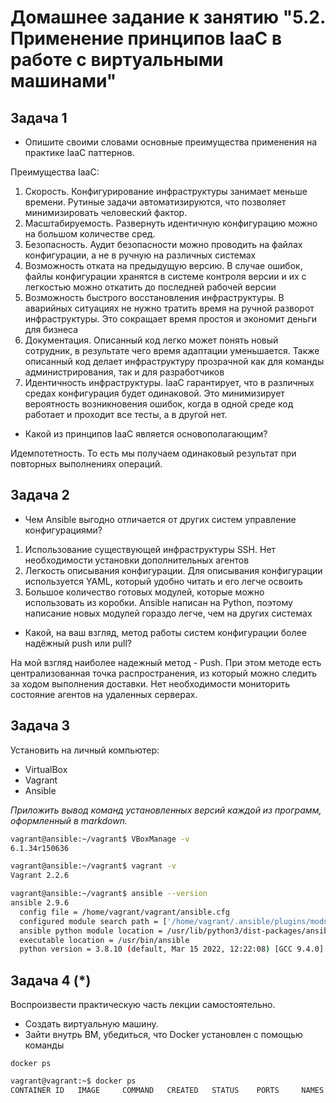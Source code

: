 
# Домашнее задание к занятию "5.2. Применение принципов IaaC в работе с виртуальными машинами"

## Задача 1

- Опишите своими словами основные преимущества применения на практике IaaC паттернов.

Преимущества IaaC:
1) Скорость. Конфигурирование инфраструктуры занимает меньше времени. Рутиные задачи автоматизируются, что позволяет минимизировать человеский фактор.
2) Масштабируемость. Развернуть идентичную конфигурацию можно на большом количестве сред.
3) Безопасность. Аудит безопасности можно проводить на файлах конфигурации, а не в ручную на различных системах
4) Возможность отката на предыдущую версию. В случае ошибок, файлы конфигурации хранятся в системе контроля версии и их с легкостью можно откатить до последней рабочей версии
5) Возможность быстрого восстановления инфраструктуры. В аварийных ситуациях не нужно тратить время на ручной разворот инфраструктуры. Это сокращает время простоя и экономит деньги для бизнеса
6) Документация. Описанный код легко может понять новый сотрудник, в результате чего время адаптации уменьшается. Также описанный код делает инфраструктуру прозрачной как для команды администрирования, так и для разработчиков
7) Идентичность инфраструктуры. IaaC гарантирует, что в различных средах конфигурация будет одинаковой. Это минимизирует вероятность возникновения ошибок, когда в одной среде код работает и проходит все тесты, а в другой нет.

- Какой из принципов IaaC является основополагающим?

Идемпотетность. То есть мы получаем одинаковый результат при повторных выполнениях операций.

## Задача 2

- Чем Ansible выгодно отличается от других систем управление конфигурациями?

1) Использование существующей инфраструктуры SSH. Нет необходимости установки дополнительных агентов
2) Легкость описывания конфигурации. Для описывания конфигурации используется YAML, который удобно читать и его легче освоить
3) Большое количество готовых модулей, которые можно использовать из коробки. Ansible написан на Python, поэтому написание новых модулей гораздо легче, чем на других системах

- Какой, на ваш взгляд, метод работы систем конфигурации более надёжный push или pull?

На мой взгляд наиболее надежный метод - Push. При этом методе есть централизованная точка распространения, из который можно следить за ходом выполнения доставки. Нет необходимости мониторить состояние агентов на удаленных серверах.
## Задача 3

Установить на личный компьютер:

- VirtualBox
- Vagrant
- Ansible

*Приложить вывод команд установленных версий каждой из программ, оформленный в markdown.*

```bash
vagrant@ansible:~/vagrant$ VBoxManage -v
6.1.34r150636
```
```bash
vagrant@ansible:~/vagrant$ vagrant -v
Vagrant 2.2.6
```
```bash
vagrant@ansible:~/vagrant$ ansible --version
ansible 2.9.6
  config file = /home/vagrant/vagrant/ansible.cfg
  configured module search path = ['/home/vagrant/.ansible/plugins/modules', '/usr/share/ansible/plugins/modules']
  ansible python module location = /usr/lib/python3/dist-packages/ansible
  executable location = /usr/bin/ansible
  python version = 3.8.10 (default, Mar 15 2022, 12:22:08) [GCC 9.4.0]
```
## Задача 4 (*)

Воспроизвести практическую часть лекции самостоятельно.

- Создать виртуальную машину.
- Зайти внутрь ВМ, убедиться, что Docker установлен с помощью команды
```
docker ps
```
```bash
vagrant@vagrant:~$ docker ps
CONTAINER ID   IMAGE     COMMAND   CREATED   STATUS    PORTS     NAMES
```
